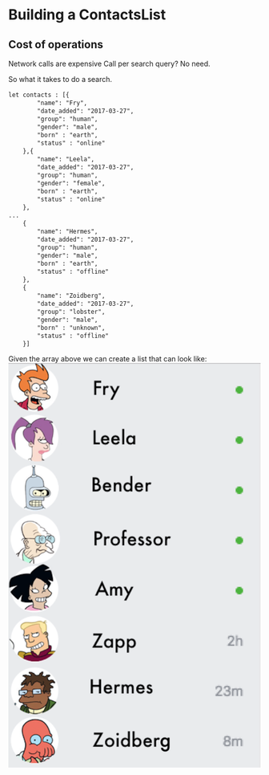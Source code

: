
# Building a ContactsList


## Cost of operations

Network calls are expensive
Call per search query? No need.

So what it takes to do a search.

```
let contacts : [{
		"name": "Fry",
		"date_added": "2017-03-27",
		"group": "human",
		"gender": "male",
		"born" : "earth",
		"status" : "online"
	},{
		"name": "Leela",
		"date_added": "2017-03-27",
		"group": "human",
		"gender": "female",
		"born" : "earth",
		"status" : "online"
	},
...
	{
		"name": "Hermes",
		"date_added": "2017-03-27",
		"group": "human",
		"gender": "male",
		"born" : "earth",
		"status" : "offline"
	},
	{
		"name": "Zoidberg",
		"date_added": "2017-03-27",
		"group": "lobster",
		"gender": "male",
		"born" : "unknown",
		"status" : "offline"
	}]

```
Given the array above we can create a list that can look like:
![Unsorted Contacts List](images/unsorted.png "Unsorted Contacts List")
